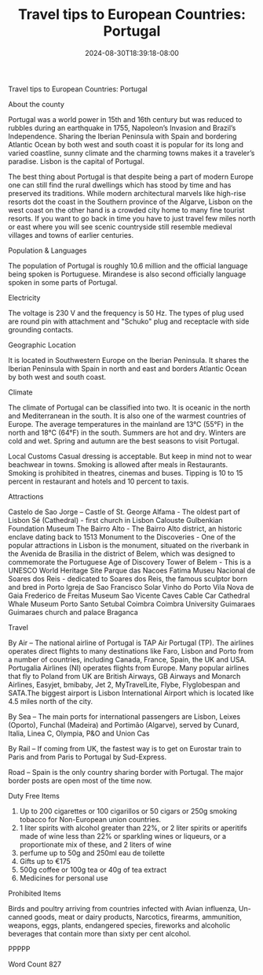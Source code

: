 ﻿---
title: "Travel tips to European Countries: Portugal"
date: 2024-08-30T18:39:18-08:00
description: "Travel Tips To European Countries Tips for Web Success"
featured_image: "/images/Travel Tips To European Countries.jpg"
tags: ["Travel Tips To European Countries"]
---

Travel tips to European Countries: Portugal

About the county

Portugal was a world power in 15th and 16th century but was reduced to rubbles during an earthquake in 1755, Napoleon’s Invasion and Brazil’s Independence. Sharing the Iberian Peninsula with Spain and bordering Atlantic Ocean by both west and south coast it is popular for its long and varied coastline, sunny climate and the charming towns makes it a traveler’s paradise. Lisbon is the capital of Portugal. 

The best thing about Portugal is that despite being a part of modern Europe one can still find the rural dwellings which has stood by time and has preserved its traditions. While modern architectural marvels like high-rise resorts dot the coast in the Southern province of the Algarve, Lisbon on the west coast on the other hand is a crowded city home to many fine tourist resorts. If you want to go back in time you have to just travel few miles north or east where you will see scenic countryside still resemble medieval villages and towns of earlier centuries.

Population & Languages

The population of Portugal is roughly 10.6 million and the official language being spoken is Portuguese. Mirandese is also second officially language spoken in some parts of Portugal.

Electricity

The voltage is 230 V and the frequency is 50 Hz. The types of plug used are round pin with attachment and "Schuko" plug and receptacle with side grounding contacts.

Geographic Location

It is located in Southwestern Europe on the Iberian Peninsula. It shares the Iberian Peninsula with Spain in north and east and borders Atlantic Ocean by both west and south coast.

Climate

The climate of Portugal can be classified into two. It is oceanic in the north and Mediterranean in the south. It is also one of the warmest countries of Europe. The average temperatures in the mainland are 13°C (55°F) in the north and 18°C (64°F) in the south. Summers are hot and dry. Winters are cold and wet. Spring and autumn are the best seasons to visit Portugal.

Local Customs
Casual dressing is acceptable. But keep in mind not to wear beachwear in towns. Smoking is allowed after meals in Restaurants. Smoking is prohibited in theatres, cinemas and buses. Tipping is 10 to 15 percent in restaurant and hotels and 10 percent to taxis.

Attractions

Castelo de Sao Jorge – Castle of St. George
Alfama - The oldest part of Lisbon
Sé (Cathedral) - first church in Lisbon 
Calouste Gulbenkian Foundation Museum
The Bairro Alto - The Bairro Alto district, an historic enclave dating back to 1513
Monument to the Discoveries - One of the popular attractions in Lisbon is the monument, situated on the riverbank in the Avenida de Brasilia in the district of Belem, which was designed to commemorate the Portuguese Age of Discovery
Tower of Belem - This is a UNESCO World Heritage Site
Parque das Nacoes 
Fatima
Museu Nacional de Soares dos Reis - dedicated to Soares dos Reis, the famous sculptor born and bred in Porto
Igreja de Sao Francisco
Solar Vinho do Porto
Vila Nova de Gaia
Frederico de Freitas Museum
Sao Vicente Caves
Cable Car
Cathedral
Whale Museum
Porto Santo
Setubal
Coimbra
Coimbra University 
Guimaraes
Guimaraes church and palace 
Braganca

Travel

By Air – The national airline of Portugal is TAP Air Portugal (TP). The airlines operates direct flights to many destinations like Faro, Lisbon and Porto from a number of countries, including Canada, France, Spain, the UK and USA. Portugalia Airlines (NI) operates flights from Europe. Many popular airlines that fly to Poland from UK are British Airways, GB Airways and Monarch Airlines, Easyjet, bmibaby, Jet 2, MyTravelLite, Flybe, Flyglobespan and SATA.The biggest airport is Lisbon International Airport which is located like 4.5 miles north of the city.

By Sea – The main ports for international passengers are Lisbon, Leixes (Oporto), Funchal (Madeira) and Portimão (Algarve), served by Cunard, Italia, Linea C, Olympia, P&O and Union Cas 

By Rail – If coming from UK, the fastest way is to get on Eurostar train to Paris and from Paris to Portugal by Sud-Express.

Road – Spain is the only country sharing border with Portugal. The major border posts are open most of the time now.

Duty Free Items
1. Up to 200 cigarettes or 100 cigarillos or 50 cigars or 250g smoking tobacco for Non-European union countries.
2. 1 liter spirits with alcohol greater than 22%, or 2 liter spirits or aperitifs made of wine less than 22% or sparkling wines or liqueurs, or a proportionate mix of these, and 2 liters of wine
3. perfume up to 50g and 250ml eau de toilette 
4. Gifts up to €175
5. 500g coffee or 100g tea or 40g of tea extract
6. Medicines for personal use

Prohibited Items

Birds and poultry arriving from countries infected with Avian influenza, Un-canned goods, meat or dairy products, Narcotics, firearms, ammunition, weapons, eggs, plants, endangered species, fireworks and alcoholic beverages that contain more than sixty per cent alcohol.

PPPPP

Word Count 827

